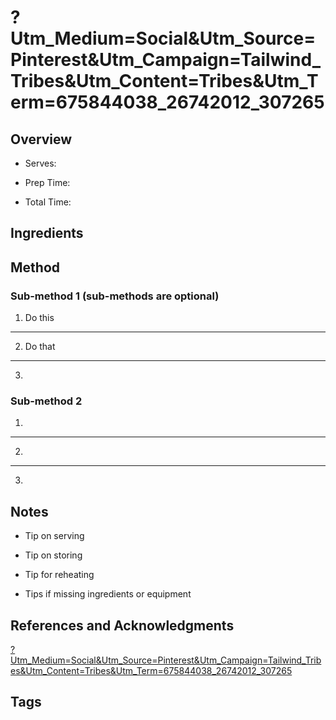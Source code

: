 # ?Utm_Medium=Social&Utm_Source=Pinterest&Utm_Campaign=Tailwind_Tribes&Utm_Content=Tribes&Utm_Term=675844038_26742012_307265

## Overview

- Serves:

- Prep Time:

- Total Time:

## Ingredients



## Method

### Sub-method 1 (sub-methods are optional)

1. Do this
---
2. Do that
---
3.

### Sub-method 2

1.
---
2.
---
3.

## Notes

- Tip on serving

- Tip on storing

- Tip for reheating

- Tips if missing ingredients or equipment

## References and Acknowledgments

[?Utm_Medium=Social&Utm_Source=Pinterest&Utm_Campaign=Tailwind_Tribes&Utm_Content=Tribes&Utm_Term=675844038_26742012_307265](http://www.mydaintysoulcurry.com/almost-raw-vegan-gyro-tofu/?utm_medium=social&utm_source=pinterest&utm_campaign=tailwind_tribes&utm_content=tribes&utm_term=675844038_26742012_307265)

## Tags



